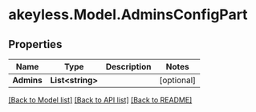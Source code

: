 # akeyless.Model.AdminsConfigPart
## Properties

Name | Type | Description | Notes
------------ | ------------- | ------------- | -------------
**Admins** | **List&lt;string&gt;** |  | [optional] 

[[Back to Model list]](../README.md#documentation-for-models) [[Back to API list]](../README.md#documentation-for-api-endpoints) [[Back to README]](../README.md)

